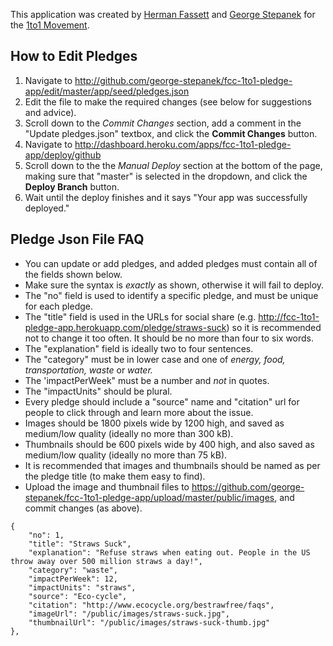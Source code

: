 This application was created by [Herman Fassett](http://freecodecamp.com/hermanfassett) and [George Stepanek](http://www.freecodecamp.com/george-stepanek) for the [1to1 Movement](http://1to1movement.org/).

How to Edit Pledges
------------

1. Navigate to http://github.com/george-stepanek/fcc-1to1-pledge-app/edit/master/app/seed/pledges.json
2. Edit the file to make the required changes (see below for suggestions and advice).
3. Scroll down to the *Commit Changes* section, add a comment in the "Update pledges.json" textbox, and click the **Commit Changes** button.
3. Navigate to http://dashboard.heroku.com/apps/fcc-1to1-pledge-app/deploy/github
4. Scroll down to the the *Manual Deploy* section at the bottom of the page, making sure that "master" is selected in the dropdown, and click the **Deploy Branch** button.
5. Wait until the deploy finishes and it says "Your app was successfully deployed."

Pledge Json File FAQ
------------

* You can update or add pledges, and added pledges must contain all of the fields shown below.
* Make sure the syntax is *exactly* as shown, otherwise it will fail to deploy.
* The "no" field is used to identify a specific pledge, and must be unique for each pledge.
* The "title" field is used in the URLs for social share (e.g. http://fcc-1to1-pledge-app.herokuapp.com/pledge/straws-suck) so it is recommended not to change it too often. It should be no more than four to six words.
* The "explanation" field is ideally two to four sentences.
* The "category" must be in lower case and one of *energy, food, transportation, waste* or *water.*
* The 'impactPerWeek" must be a number and *not* in quotes.
* The "impactUnits" should be plural.
* Every pledge should include a "source" name and "citation" url for people to click through and learn more about the issue.
* Images should be 1800 pixels wide by 1200 high, and saved as medium/low quality (ideally no more than 300 kB).
* Thumbnails should be 600 pixels wide by 400 high, and also saved as medium/low quality (ideally no more than 75 kB).
* It is recommended that images and thumbnails should be named as per the pledge title (to make them easy to find).
* Upload the image and thumbnail files to https://github.com/george-stepanek/fcc-1to1-pledge-app/upload/master/public/images, and commit changes (as above).
```
{
	"no": 1,
	"title": "Straws Suck",
	"explanation": "Refuse straws when eating out. People in the US throw away over 500 million straws a day!",
	"category": "waste",
	"impactPerWeek": 12,
	"impactUnits": "straws",
	"source": "Eco-cycle",
	"citation": "http://www.ecocycle.org/bestrawfree/faqs",
	"imageUrl": "/public/images/straws-suck.jpg",
	"thumbnailUrl": "/public/images/straws-suck-thumb.jpg"
},
```
